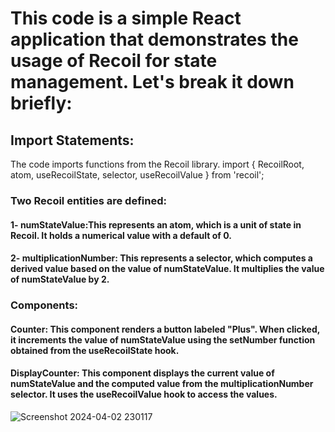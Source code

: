 # This code is a simple React application that demonstrates the usage of Recoil for state management. Let's break it down briefly:

## Import Statements:

The code imports functions from the Recoil library.
import { RecoilRoot, atom, useRecoilState, selector, useRecoilValue } from 'recoil';

### Two Recoil entities are defined:
 #### 1- numStateValue:This represents an atom, which is a unit of state in Recoil. It holds a numerical value with a default of 0.

 #### 2- multiplicationNumber: This represents a selector, which computes a derived value based on the value of numStateValue. It multiplies the value of numStateValue by 2.

### Components:

#### Counter: This component renders a button labeled "Plus". When clicked, it increments the value of numStateValue using the setNumber function obtained from the useRecoilState hook.

#### DisplayCounter: This component displays the current value of numStateValue and the computed value from the multiplicationNumber selector. It uses the useRecoilValue hook to access the values.
![Screenshot 2024-04-02 230117](https://github.com/Yo445/Recoil-task/assets/130509394/4c2970a4-c3cc-40a5-9167-393fecaeed1b)
